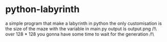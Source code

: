 # python-labyrinth
a simple program that make a labyrinth in python
the only customisation is the size of the maze with the variable in main.py
output is output.png
/!\ over 128 * 128 you gonna have some time to wait for the generation /!\
